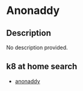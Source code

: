 # Anonaddy

## Description

No description provided.

## k8 at home search

- [anonaddy](https://nanne.dev/k8s-at-home-search/#/anonaddy)
